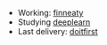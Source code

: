 - Working: [finneaty](https://www.finneaty.com/)
- Studying [deeplearn](https://github.com/rickmff/deeplearn)
- Last delivery: [doitfirst](https://chromewebstore.google.com/detail/doitfirst/mjookhejbgffdhaiibcdkfmmhbocdgea)
